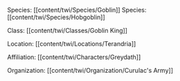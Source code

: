 
Species: [[content/twi/Species/Goblin]]
Species: [[content/twi/Species/Hobgoblin]]

Class: [[content/twi/Classes/Goblin King]]

Location: [[content/twi/Locations/Terandria]]

Affiliation: [[content/twi/Characters/Greydath]]

Organization: [[content/twi/Organization/Curulac's Army]]
